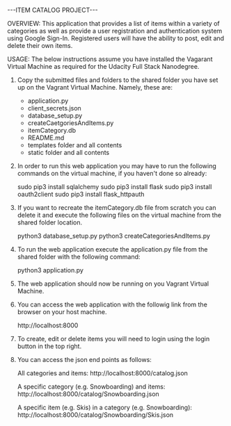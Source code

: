 ---ITEM CATALOG PROJECT---

OVERVIEW:
This application that provides a list of items within a variety of categories as well as provide a user registration and authentication system using Google Sign-In. Registered users will have the ability to post, edit and delete their own items.

USAGE:
The below instructions assume you have installed the Vagarant Virtual Machine as required for the Udacity Full Stack Nanodegree.

1. Copy the submitted files and folders to the shared folder you have set up on the Vagrant Virtual Machine. Namely, these are:
	- application.py
	- client_secrets.json
	- database_setup.py
	- createCaetgoriesAndItems.py
	- itemCategory.db
	- README.md
	- templates folder and all contents
	- static folder and all contents

2. In order to run this web application you may have to run the following commands on the virtual machine, if you haven't done so already:

	sudo pip3 install sqlalchemy
	sudo pip3 install flask
	sudo pip3 install oauth2client
	sudo pip3 install flask_httpauth

3. If you want to recreate the itemCategory.db file from scratch you can delete it and execute the following files on the virtual machine from the shared folder location.

	python3 database_setup.py
	python3 createCategoriesAndItems.py

4. To run the web application execute the application.py file from the shared folder with the following command:
	
	python3 application.py

5. The web application should now be running on you Vagrant Virtual Machine.

6. You can access the web application with the followig link from the browser on your host machine.

	http://localhost:8000

7. To create, edit or delete items you will need to login using the login button in the top right.

8. You can access the json end points as follows:

	All categories and items:
	http://localhost:8000/catalog.json
	
	A specific category (e.g. Snowboarding) and items:
	http://localhost:8000/catalog/Snowboarding.json

	A specific item (e.g. Skis) in a category (e.g. Snowboarding):
	http://localhost:8000/catalog/Snowboarding/Skis.json
	

